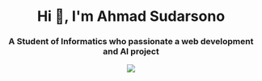 <h1 align="center">Hi 👋, I'm Ahmad Sudarsono</h1>
<h3 align="center">A Student of Informatics who passionate a web development and AI project</h3>
<p align="center">
    <img align="center" src="https://media.tenor.com/R7CjgAO_z9EAAAAC/kuma-kuma-kuma-bear-sleepy.gif">
</p>
